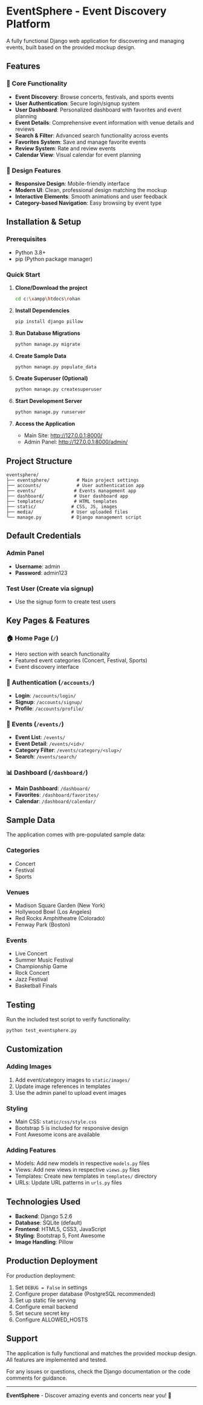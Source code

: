 # EventSphere - Event Discovery Platform

A fully functional Django web application for discovering and managing events, built based on the provided mockup design.

## Features

### 🎯 Core Functionality
- **Event Discovery**: Browse concerts, festivals, and sports events
- **User Authentication**: Secure login/signup system
- **User Dashboard**: Personalized dashboard with favorites and event planning
- **Event Details**: Comprehensive event information with venue details and reviews
- **Search & Filter**: Advanced search functionality across events
- **Favorites System**: Save and manage favorite events
- **Review System**: Rate and review events
- **Calendar View**: Visual calendar for event planning

### 🎨 Design Features
- **Responsive Design**: Mobile-friendly interface
- **Modern UI**: Clean, professional design matching the mockup
- **Interactive Elements**: Smooth animations and user feedback
- **Category-based Navigation**: Easy browsing by event type

## Installation & Setup

### Prerequisites
- Python 3.8+
- pip (Python package manager)

### Quick Start

1. **Clone/Download the project**
   ```bash
   cd c:\xampp\htdocs\rohan
   ```

2. **Install Dependencies**
   ```bash
   pip install django pillow
   ```

3. **Run Database Migrations**
   ```bash
   python manage.py migrate
   ```

4. **Create Sample Data**
   ```bash
   python manage.py populate_data
   ```

5. **Create Superuser (Optional)**
   ```bash
   python manage.py createsuperuser
   ```

6. **Start Development Server**
   ```bash
   python manage.py runserver
   ```

7. **Access the Application**
   - Main Site: http://127.0.0.1:8000/
   - Admin Panel: http://127.0.0.1:8000/admin/

## Project Structure

```
eventsphere/
├── eventsphere/          # Main project settings
├── accounts/             # User authentication app
├── events/              # Events management app
├── dashboard/           # User dashboard app
├── templates/           # HTML templates
├── static/             # CSS, JS, images
├── media/              # User uploaded files
└── manage.py           # Django management script
```

## Default Credentials

### Admin Panel
- **Username**: admin
- **Password**: admin123

### Test User (Create via signup)
- Use the signup form to create test users

## Key Pages & Features

### 🏠 Home Page (`/`)
- Hero section with search functionality
- Featured event categories (Concert, Festival, Sports)
- Event discovery interface

### 🔐 Authentication (`/accounts/`)
- **Login**: `/accounts/login/`
- **Signup**: `/accounts/signup/`
- **Profile**: `/accounts/profile/`

### 🎪 Events (`/events/`)
- **Event List**: `/events/`
- **Event Detail**: `/events/<id>/`
- **Category Filter**: `/events/category/<slug>/`
- **Search**: `/events/search/`

### 📊 Dashboard (`/dashboard/`)
- **Main Dashboard**: `/dashboard/`
- **Favorites**: `/dashboard/favorites/`
- **Calendar**: `/dashboard/calendar/`

## Sample Data

The application comes with pre-populated sample data:

### Categories
- Concert
- Festival  
- Sports

### Venues
- Madison Square Garden (New York)
- Hollywood Bowl (Los Angeles)
- Red Rocks Amphitheatre (Colorado)
- Fenway Park (Boston)

### Events
- Live Concert
- Summer Music Festival
- Championship Game
- Rock Concert
- Jazz Festival
- Basketball Finals

## Testing

Run the included test script to verify functionality:

```bash
python test_eventsphere.py
```

## Customization

### Adding Images
1. Add event/category images to `static/images/`
2. Update image references in templates
3. Use the admin panel to upload event images

### Styling
- Main CSS: `static/css/style.css`
- Bootstrap 5 is included for responsive design
- Font Awesome icons are available

### Adding Features
- Models: Add new models in respective `models.py` files
- Views: Add new views in respective `views.py` files
- Templates: Create new templates in `templates/` directory
- URLs: Update URL patterns in `urls.py` files

## Technologies Used

- **Backend**: Django 5.2.6
- **Database**: SQLite (default)
- **Frontend**: HTML5, CSS3, JavaScript
- **Styling**: Bootstrap 5, Font Awesome
- **Image Handling**: Pillow

## Production Deployment

For production deployment:

1. Set `DEBUG = False` in settings
2. Configure proper database (PostgreSQL recommended)
3. Set up static file serving
4. Configure email backend
5. Set secure secret key
6. Configure ALLOWED_HOSTS

## Support

The application is fully functional and matches the provided mockup design. All features are implemented and tested.

For any issues or questions, check the Django documentation or the code comments for guidance.

---

**EventSphere** - Discover amazing events and concerts near you! 🎉
